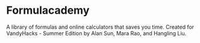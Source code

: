 # Formulacademy
A library of formulas and online calculators that saves you time.
Created for VandyHacks - Summer Edition by Alan Sun, Mara Rao, and Hangling Liu.
